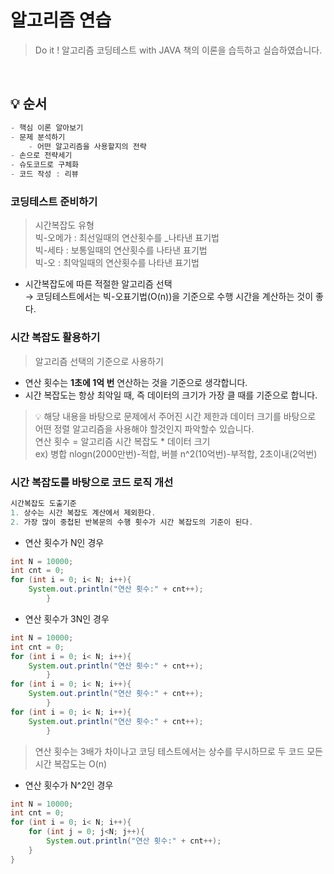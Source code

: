 # 알고리즘 연습
> Do it ! 알고리즘 코딩테스트 with JAVA 책의 이론을 습득하고 실습하였습니다.

<br>

## 💡 순서
```java
- 핵심 이론 알아보기
- 문제 분석하기 
    - 어떤 알고리즘을 사용할지의 전략
- 손으로 전략세기
- 슈도코드로 구체화
- 코드 작성 : 리뷰
```


### 코딩테스트 준비하기
>시간복잡도 유형<br>
> 빅-오메가 : 최선일때의 연산횟수를 _나타낸 표기법<br>
> 빅-세타 : 보통일때의 연산횟수를 나타낸 표기법<br>
> 빅-오 : 최악일때의 연산횟수를 나타낸 표기법<br>
- 시간복잡도에 따른 적절한 알고리즘 선택 <br>
  → 코딩테스트에서는 빅-오표기법(O(n))을 기준으로 수행 시간을 계산하는 것이 좋다.

### 시간 복잡도 활용하기
> 알고리즘 선택의 기준으로 사용하기<br>
- 연산 횟수는 **1초에 1억 번** 연산하는 것을 기준으로 생각합니다. 
- 시간 복잡도는 항상 최악일 때, 즉 데이터의 크기가 가장 클 때를 기준으로 합니다.
> 💡 해당 내용을 바탕으로 문제에서 주어진 시간 제한과 데이터 크기를 바탕으로 어떤 정렬 알고리즘을 사용해야 할것인지 파악할수 있습니다.<br>
> 연산 횟수 = 알고리즘 시간 복잡도 * 데이터 크기<br>
> ex) 병합 nlogn(2000만번)-적합, 버블 n^2(10억번)-부적합, 2초이내(2억번)
> 

### 시간 복잡도를 바탕으로 코드 로직 개선
```java
시간복잡도 도출기준
1. 상수는 시간 복잡도 계산에서 제외한다.
2. 가장 많이 중첩된 반복문의 수행 횟수가 시간 복잡도의 기준이 된다.
```
- 연산 횟수가 N인 경우
```java
int N = 10000;
int cnt = 0;
for (int i = 0; i< N; i++){
    System.out.println("연산 횟수:" + cnt++);
        }

```
- 연산 횟수가 3N인 경우
```java
int N = 10000;
int cnt = 0;
for (int i = 0; i< N; i++){
    System.out.println("연산 횟수:" + cnt++);
        }
for (int i = 0; i< N; i++){
    System.out.println("연산 횟수:" + cnt++);
        }
for (int i = 0; i< N; i++){
    System.out.println("연산 횟수:" + cnt++);
        }
```

> 연산 횟수는 3배가 차이나고 코딩 테스트에서는 상수를 무시하므로 두 코드 모든 시간 복잡도는 O(n)
- 연산 횟수가 N^2인 경우
```java
int N = 10000;
int cnt = 0;
for (int i = 0; i< N; i++){
    for (int j = 0; j<N; j++){
        System.out.println("연산 횟수:" + cnt++);
    }
}
```

